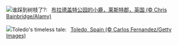 ![](https://www.bing.com/th?id=OHR.BradgateFallow_ZH-CN1852334581_UHD.jpg&w=1000)谁踩到树枝了?:&nbsp;&ensp;[布拉德盖特公园的小鹿，莱斯特郡，英国 (© Chris Bainbridge/Alamy)](https://www.bing.com/th?id=OHR.BradgateFallow_ZH-CN1852334581_UHD.jpg)
<br><br/>
![](https://www.bing.com/th?id=OHR.TajoRiver_EN-US3801665254_UHD.jpg&w=1000)Toledo's timeless tale:&nbsp;&ensp;[Toledo, Spain (© Carlos Fernandez/Getty Images)](https://www.bing.com/th?id=OHR.TajoRiver_EN-US3801665254_UHD.jpg)
<br><br/>
